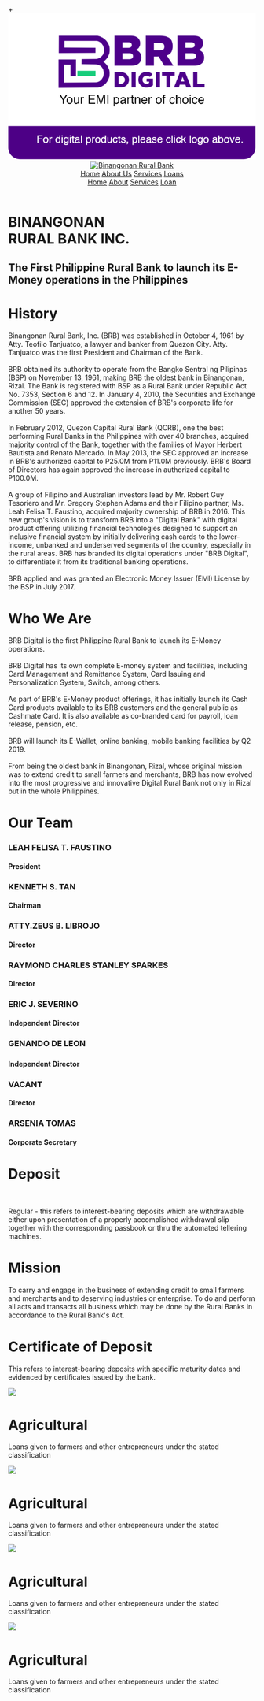 <!DOCTYPE html>
<html lang="en">

<head>
  <meta charset="UTF-8">
  <meta name="viewport" content="width=device-width, initial-scale=1.0">
  <!-- displays site properly based on user's device -->

  <!-- Font Source -->
  <link rel="preconnect" href="https://fonts.gstatic.com">
  <link rel="preconnect" href="https://fonts.gstatic.com">
  <link href="https://fonts.googleapis.com/css2?family=Open+Sans&display=swap" rel="stylesheet">
  <link href="https://fonts.googleapis.com/css2?family=Libre+Baskerville&display=swap" rel="stylesheet">
  <link href="https://fonts.googleapis.com/css2?family=Raleway&display=swap" rel="stylesheet">
  <link href="https://fonts.googleapis.com/css2?family=Roboto&display=swap" rel="stylesheet">
  <link rel="stylesheet" href="assets/css/style.css">
  <title>Binangonan Rural Bank Inc.</title>
</head>

<main>
  <div class="bg-modal">
    <div class="modal-content">
      <div id="btnClose" class="close">+</div>
      <a href="/">
        <img src="assets/images/brbpopup.png">
      </a>
    </div>
  </div>
  <div class="mainbg">
    <header class="header">
      <div class="overlay has-fade">
      </div>
      <nav class="container--pall flex flex-jc-sb flex-ai-c">
        <a href="/" class="header__logo">
          <img src="/images/circle_brb_logo.png" alt="Binangonan Rural Bank">
        </a>
        <a id="btnHamburger" href="#" class="header__toggle hide-for-desktop">
          <span></span>
          <span></span>
          <span></span>
        </a>
        <div class="header__links hide-for-mobile">
          <a href="#">Home</a>
          <a href="#">About Us</a>
          <a href="#">Services</a>
          <a href="#">Loans</a>
        </div>
      </nav>
      <div class="header__menu has-fade">
        <a href="#">Home</a>
        <a href="#">About</a>
        <a href="#">Services</a>
        <a href="#">Loan</a>
      </div>
    </header>
    <div class="hero container">
      <div class="hero__text container--brbtext">
        <h1>
          BINANGONAN<br>
          RURAL BANK INC.
      </div>
      </h1>
      <div class="flex flex-fw-w flex-jc-c flex-ai-c">
        <div class="hero__image">
        </div>
        <div class="hero__p container--brbtext">
          <h2>
            The First Philippine Rural Bank
            to launch its E-Money operations
            in the Philippines
          </h2>
        </div>
      </div>
    </div>
  </div>
  </div>
  <div class="historybg">
    <div class="history container container--pt flex flex-fw-w ">
      <div class="history__title container--brbtext">
        <h1>
          History
        </h1>
      </div>
      <div class="history__image">
      </div>
      <p class="history__p">
        Binangonan Rural Bank, Inc. (BRB) was established in October 4, 1961 by Atty. Teofilo Tanjuatco, a lawyer
        and banker from Quezon City. Atty. Tanjuatco was the first President and Chairman of the Bank.<br><br>
        BRB obtained its authority to operate from the Bangko Sentral ng Pilipinas (BSP) on November 13, 1961,
        making BRB the oldest bank in Binangonan, Rizal. The Bank is registered with BSP as a Rural Bank under
        Republic Act No. 7353, Section 6 and 12. In January 4, 2010, the Securities and Exchange Commission (SEC)
        approved the extension of BRB's corporate life for another 50 years.
        <br><br>In February 2012, Quezon Capital Rural Bank
        (QCRB), one the best performing Rural Banks in the Philippines with over 40 branches, acquired majority
        control
        of the Bank, together with the families of Mayor Herbert Bautista and Renato Mercado. In May 2013, the SEC
        approved an increase in BRB's authorized capital to P25.0M from P11.0M previously. BRB's Board of Directors
        has
        again approved the increase in authorized capital to P100.0M.<br><br> A group of Filipino and Australian
        investors
        lead
        by Mr. Robert Guy Tesoriero and Mr. Gregory Stephen Adams and their Filipino partner, Ms. Leah Felisa T.
        Faustino, acquired majority ownership of BRB in 2016. This new group's vision is to transform BRB into a
        "Digital Bank" with digital product offering utilizing financial technologies designed to support an inclusive
        financial system by initially delivering cash cards to the lower-income, unbanked and underserved segments of
        the country, especially in the rural areas. BRB has branded its digital operations under "BRB Digital", to
        differentiate it from its traditional banking operations.<br><br> BRB applied and was granted an Electronic
        Money
        Issuer
        (EMI) License by the BSP in July 2017.
      </p>
    </div>
  </div>
  <div class="whowearebg">
    <div class="whoweare container flex flex-fw-w flex-ai-c flex-jc-c">
      <div class="whoweare__text container--brbtext">
        <h1>
          Who We Are
        </h1>
      </div>
      <div class="whoweare__p container">
        <p>
          BRB Digital is the first Philippine Rural Bank to launch its E-Money operations. <br><br>BRB Digital has its
          own
          complete E-money system and facilities, including Card Management and Remittance System, Card Issuing and
          Personalization System, Switch, among others. <br><br>As part of BRB's E-Money product offerings, it has
          initially launch its Cash Card products available to its BRB customers and the general public as Cashmate
          Card. It is
          also available as co-branded card for payroll, loan release, pension, etc. <br><br> BRB will launch its
          E-Wallet,
          online banking, mobile banking facilities by Q2 2019.<br><br> From being the oldest bank in Binangonan,
          Rizal,
          whose
          original mission was to extend credit to small farmers and merchants, BRB has now evolved into the most
          progressive and innovative Digital Rural Bank not only in Rizal but in the whole Philippines.
        </p>
      </div>
      <div class="whoweare__img">
      </div>
    </div>
  </div>
  <div class="ourteambg">
    <div class="ourteam container container--brbtext">
      <h1>
        Our Team
      </h1>
    </div>
    <div class="avatar">
      <div class="avatar_card container">
        <div class="avatar_img_leah">
        </div>
        <div class="avatar_info ">
          <h3>LEAH FELISA T. FAUSTINO</h3>
          <h4>President</h4>
        </div>
      </div>
      <div class="avatar_card container">
        <div class="avatar_img_ken">
        </div>
        <div class="avatar_info">
          <h3>KENNETH S. TAN</h3>
          <h4>Chairman</h4>
        </div>
      </div>
    </div>
  </div>
  <div class="lastbg">
    <div class="avatar">
      <div class="avatar_card_2">
        <div class="avatar_img_zeus">
        </div>
        <div class="avatar_info">
          <h3>ATTY.ZEUS B. LIBROJO</h3>
          <h4>Director</h4>
        </div>
      </div>
      <div class="avatar_card_2">
        <div class="avatar_img_ray">
        </div>
        <div class="avatar_info">
          <h3>RAYMOND CHARLES STANLEY SPARKES</h3>
          <h4>Director</h4>
        </div>
      </div>
      <div class="avatar_card_2">
        <div class="avatar_img_eric">
        </div>
        <div class="avatar_info">
          <h3>ERIC J. SEVERINO</h3>
          <h4>Independent Director</h4>
        </div>
      </div>
      <div class="avatar_card_2">
        <div class="avatar_img_gen">
        </div>
        <div class="avatar_info">
          <h3>GENANDO DE LEON<h3>
              <h4>Independent Director</h4>
        </div>
      </div>
      <div class="avatar_card_2">
        <div class="avatar_img_vac">
        </div>
        <div class="avatar_info">
          <h3>VACANT</h3>
          <h4>Director</h4>
        </div>
      </div>
      <div class="avatar_card_2">
        <div class="avatar_img_ars">
        </div>
        <div class="avatar_info">
          <h3>ARSENIA TOMAS</h3>
          <h4>Corporate Secretary</h4>
        </div>
      </div>
    </div>
  </div>
  </div>
  <div class="depositbg">
    <div class="deposit container flex flex-fw-w flex-ai-c flex-jc-c">
      <div class="deposit__image">
      </div>
      <div class="deposit__text">
        <h1>Deposit</h1><br>
        <p>
          Regular - this refers to interest-bearing deposits which are withdrawable
          either upon presentation of a properly accomplished withdrawal slip together
          with the corresponding passbook or thru the automated tellering machines.
        </p>
      </div>
    </div>
  </div>
  <div class="missionbg">
    <div class="mission container flex flex-fw-w flex-ai-c flex-jc-c">
      <div class="mission__img">
      </div>
      <div class="mission__text">
        <h1>
          Mission
        </h1>
        <p>
          To carry and engage in the business of extending credit to
          small farmers and merchants and to deserving industries or
          enterprise. To do and perform all acts and transacts all
          business which may be done by the Rural Banks in accordance
          to the Rural Bank's Act.
        </p>
      </div>
    </div>
  </div>
  <div class="certdeptbg">
    <div class="certdept container flex flex-fw-w flex-ai-c flex-jc-c">
      <div class="certdept__img">
      </div>
      <div class="certdept__text">
        <h1>
          Certificate of Deposit
        </h1>
        <p>
          This refers to interest-bearing deposits with specific
          maturity dates and evidenced by certificates issued by
          the bank.
        </p>
      </div>
    </div>
  </div>
  <div class="featurebg">
    <div class="feature container">
      <div class="feature__item">
        <div class="feature__icon">
          <img src="/images/featureicon1.png">
        </div>
        <div class="feature__desc">
          <h1>Agricultural</h1>
          <p>Loans given to farmers and other entrepreneurs under the stated classification</p>
        </div>
      </div>
      <div class="feature__item">
        <div class="feature__icon">
          <img src="/images/featureicon2.png">
        </div>
        <div class="feature__desc">
          <h1>Agricultural</h1>
          <p>Loans given to farmers and other entrepreneurs under the stated classification</p>
        </div>
      </div>
      <div class="feature__item">
        <div class="feature__icon">
          <img src="/images/featureicon3.png">
        </div>
        <div class="feature__desc">
          <h1>Agricultural</h1>
          <p>Loans given to farmers and other entrepreneurs under the stated classification</p>
        </div>
      </div>
      <div class="feature__item">
        <div class="feature__icon">
          <img src="/images/featureicon4.png">
        </div>
        <div class="feature__desc">
          <h1>Agricultural</h1>
          <p>Loans given to farmers and other entrepreneurs under the stated classification</p>
        </div>
      </div>
    </div>
  </div>
</main>

<body>

  <script src="assets/js/script.js"></script>
</body>

</html>